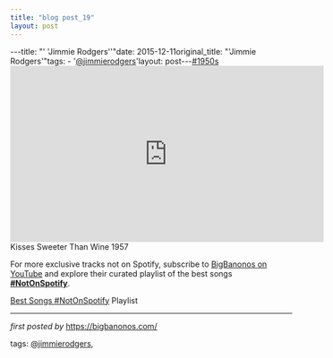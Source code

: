 ```yaml
---
title: "blog post_19"
layout: post
---
```

---title: "' 'Jimmie Rodgers''"date: 2015-12-11original_title: "'Jimmie Rodgers'"tags:  - '[@jimmierodgers](/tags/jimmierodgers/)'layout: post---[#1950s](/tags/1950s/) <br /><iframe width="560" height="315" src="https://www.youtube.com/embed/FlT2wvkP2Ms?list=PLtuNtuTatqI2350OnCF7NhX0o_CRBEi8s" frameborder="0" allowfullscreen></iframe><br />Kisses Sweeter Than Wine 1957<!--Subscribe and Playlist Links--><div>    <p>For more exclusive tracks not on Spotify, subscribe to <a href="https://www.youtube.com/[@BigBanonos](/tags/BigBanonos/)" target="_blank">BigBanonos on YouTube</a> and explore their curated playlist of the best songs <strong>[#NotOnSpotify](/tags/NotOnSpotify/)</strong>.</p>    <p><a href="https://www.youtube.com/playlist?list=PLtuNtuTatqI0kFahUCbtbfenC_ET5O_tr" target="_blank">Best Songs [#NotOnSpotify](/tags/NotOnSpotify/) Playlist<br /></a></p></div><hr /><p><em>first posted by</em> <a href="https://bigbanonos.com/" rel="noopener" target="_new">https://bigbanonos.com/</a></p><p>tags: [@jimmierodgers](/tags/jimmierodgers/),</p>